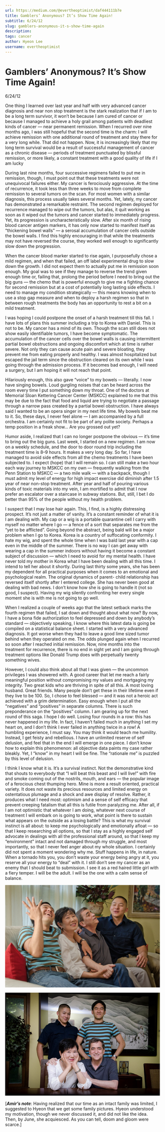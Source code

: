 ```yaml
---
url: https://medium.com/@evertheoptimist/daf444111b7e
title: Gamblers’ Anonymous? It’s Show Time Again!
subtitle: 6/24/12
slug: gamblers-anonymous-it-s-show-time-again
description: 
tags: cancer
author: Hyeon Lee
username: evertheoptimist
---
```


# Gamblers’ Anonymous? It’s Show Time Again!

6/24/12

One thing I learned over last year and half with very advanced cancer diagnosis and near non stop treatment is the stark realization that if I am to be a long term survivor, it won’t be because I am cured of cancer or because I managed to achieve a holy grail among patients with deadliest kinds of cancer — near permanent remission. When I recurred over nine months ago, I was still hopeful that the second time is the charm: I will achieve remission with one additional round of treatment and stay there for a very long while. That did not happen. Now, it is increasingly likely that my long term survival would be a result of successful management of cancer as a chronic disease — periods of treatment punctuated by blissful remission, or more likely, a constant treatment with a good quality of life if I am lucky

During last nine months, four successive regimens failed to put me in remission, though, I must point out that these treatments were not unequivocal failures either. My cancer is ferociously aggressive. At the time of recurrence, it took less than three weeks to move from complete remission to several tumors on the scan. For most women with a similar diagnosis, this process usually takes several months. Yet, lately, my cancer has demonstrated a remarkable restraint. The second regimen deployed for recurrence managed to wipe out the tumors, but alas, it quit working as soon as it wiped out the tumors and cancer started to immediately progress. Yet, its progression is uncharacteristically slow. After six month of rising blood cancer antigen markers, it has only now started to manifest itself as “thickening bowel walls” — a serosal accumulation of cancer cells outside the bowel walls. I find this highly encouraging in that while the treatments may not have reversed the course, they worked well enough to significantly slow down the progression.

When the cancer blood marker started to rise again, I purposefully chose a mild regimen, and when that failed, an off label experimental drug to slow down the growth. I did not expect them to actually put me in remission soon enough. My goal was to see if they manage to reverse the trend given enough time or, failing that, prolong the period before I need to bring out the big guns — the chemo that is powerful enough to give me a fighting chance for second remission but at a cost of potentially long lasting side effects. I need to manage my condition strategically — this means knowing when to use a stop gap measure and when to deploy a harsh regimen so that in between rough treatments the body has an opportunity to rest a bit on a mild treatment.

I was hoping I could postpone the onset of a harsh treatment till this fall. I have lots of plans this summer including a trip to Korea with Daniel. This is not to be. My cancer has a mind of its own. Though the scan still does not show easily identifiable tumors, I have become symptomatic. The accumulation of the cancer cells over the bowel walls is causing intermittent partial bowel obstructions and ongoing discomfort which at time is rather severe. Not only they can cause acute pain and severe bloating, they prevent me from eating properly and healthy. I was almost hospitalized but escaped the jail term since the obstruction cleared on its own while I was going through the admission process. If it becomes bad enough, I will need a surgery, but I am hoping it will not reach that point.

Hilariously enough, this also gave “voice” to my bowels — literally. I now have singing bowels. Loud gurgling noises that can be heard across the room every time I put something down my throat. One of the doctors at Memorial Sloan Kettering Cancer Center (MSKCC) explained to me that this may be due to the fact that food and liquid are trying to negotiate a passage through a narrow pass created by a partial bowel obstruction. I have always said I wanted to be an opera singer in my next life time. My bowels beat me to it. So, these days, I never feel alone — I am accompanied by a full orchestra. I am certainly not fit to be part of any polite society. Perhaps a temp position in a freak show… Are you grossed out yet?

Humor aside, I realized that I can no longer postpone the obvious — it’s time to bring out the big guns. Last week, I started on a new regimen. I am now on a weekly schedule, and the door to door round trip including the treatment time is 8–9 hours. It makes a very long day. So far, I have managed to avoid side effects from all the chemo treatments I have been subjected to. I expect (hope) that I will remain so. I can still make a two hour each way journey to MSKCC on my own — frequently walking from the Penn Station to MSKCC — a two mile walk — with a backpack, though I must admit my level of energy for high impact exercise did diminish after 1.5 year of near non-stop treatment. After year and half of pouring various kinds of toxic materials into my vein, I am mortified to admit that I now prefer an escalator over a staircase in subway stations. But, still, I bet I do better than 95% of the people without my health problem.

I suspect that I may lose hair again. This, I find, is a highly distressing prospect. It’s not just a matter of vanity. It’s a constant reminder of what it is I am dealing with. My cap or a wig is a portable quarantine cell I carry with myself no matter where I go — a fence of a sort that separates me from the “yet to be afflicted”. Going beyond the abstract, being bald will be a major problem when I go to Korea. Korea is a country of suffocating conformity. I hate my wig, and spent the whole time when I was bald last year with a cap even in the middle of the summer. There is no way I can get away with wearing a cap in the summer indoors without having it become a constant subject of discussion — which I need to avoid for my mental health. I have never told my mother in Korea what I have been dealing with all this time. I intend to tell her about it shortly. During last thirty some years, she has been my dependent for all practical purposes when it comes to an emotional and psychological realm. The original dynamics of parent- child relationship has reversed itself shortly after I entered college. She has never been good at dealing with bad news. I don’t know how she is going to handle it (not so good, I suspect). Having my wig silently confronting her every single moment she is with me is not going to go well.

When I realized a couple of weeks ago that the latest setback marks the fourth regimen that failed, I sat down and thought about what now? By now, I have a bona fide authorization to feel depressed and down by anybody’s standard — objectively speaking, I know where this latest data is going be compiled on a statistical balance sheet. I started with a very advanced diagnosis. It got worse when they had to leave a good lime sized tumor behind when they operated on me. The odds plunged again when I recurred so soon after I reached initial remission. Now, nine months into the treatment for recurrence, there is no end in sight yet and I am going through treatment options like Donald Trump does with perpetually twenty something wives.

However, I could also think about all that I was given — the uncommon privileges I was showered with. A good career that let me reach a fairly meaningful position without compromising my values and mortgaging my integrity. Two great kids who are thriving in spite of all this. A most loving husband. Great friends. Many people don’t get these in their lifetime even if they live to be 100. So, I chose to feel blessed — and it was not a heroic act achieved with a grim determination. Easy enough when I put all the “negatives” and “positives” in separate columns. There is such preponderance on the “positives” column. I am gearing up for the next round of this saga. I hope I do well. Losing four rounds in a row: this has never happened in my life. In fact, I haven’t failed much in anything I set my heart on, and I don’t think I ever failed in anything twice in a row! A humbling experience, I must say. You may think it would teach me humility. Instead, I get feisty and rebellious. I have an unlimited reserve of self delusion, and feel that in the end I will emerge in one piece. I don’t know how to explain this phenomenon: all objective data paints my case rather bleakly. Yet, I “know” in my heart I will be fine. The “rationale me” is puzzled by this level of delusion.

I think I know what it is. It’s a survival instinct. Not the demonstrative kind that shouts to everybody that “I will beat this beast and I will live!” with fire and smoke coming out of the nostrils, mouth, and ears — the popular image of a ferocious chest thumping hero. Mine is more a result oriented, practical variety. It does not waste its precious resources and limited energy on ostentatious plumage and a shock and awe display of resolve. Rather, it produces what I need most: optimism and a sense of self efficacy that prevent creeping fatalism that all this is futile from paralyzing me. After all, if I am not optimistic that whatever I am doing, whatever next course of treatment I will embark on is going to work, what point is there to sustain what appears on the outside as a losing battle? This is what my survival instinct is all about: to keep me psychologically and emotionally afloat — so that I keep researching all options, so that I stay as a highly engaged self advocate in dealings with all the professional staff around, so that I keep my “environment” intact and not damaged through my struggle, and most importantly, so that I never feel anger about my whole situation. I certainly did not spent a moment wondering why me. Stuff happens in life, in nature. When a tornado hits you, you don’t waste your energy being angry at it, you reserve all your energy to “deal” with it. I still don’t see my cancer as an enemy that I should beat to submission. I see it as a red haired little girl with a fiery temper. I will be the adult. I will be the one with a calm sense of balance.

![](./assets/1*y11KYJ8szWvROoGyypv_nQ.png)

![](./assets/1*6MdZRoeyHp1O7D3gqV5qyw.png)

[***Amir’s note***: Having realized that our time as an intact family was limited, I suggested to Hyeon that we get some family pictures. Hyeon understood my motivation, though we never discussed it, and did not like the idea. Then, by June, she acquiesced. As you can tell, doom and gloom were scarce.]



